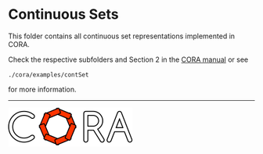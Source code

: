 # Continuous Sets

This folder contains all continuous set representations implemented in CORA.

Check the respective subfolders and Section 2 in the <a target='_blank' href="https://cora.in.tum.de/manual">CORA manual</a> or see

    ./cora/examples/contSet

for more information.


<hr style="height: 1px;">

<img src="../app/images/coraLogo_readme.svg"/>